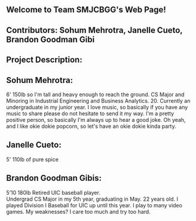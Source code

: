 ## Welcome to Team SMJCBGG's Web Page!

## Contributors: Sohum Mehrotra, Janelle Cueto, Brandon Goodman Gibi

## Project Description:


## Sohum Mehrotra:
6' 150lb so I'm tall and heavy enough to reach the ground. CS Major and Minoring in Industrial Engineering and Business Analytics. 20. Currently an undergraduate in my junior year. 
I love music, so basically if you have any music to share please do not hesitate to send it my way. I'm a pretty positive person, so basically I'm always up to hear a good joke. Oh yeah, and I like okie dokie popcorn, so let's have an okie dokie kinda party.
## Janelle Cueto:
5' 110lb of pure spice
## Brandon Goodman Gibis:
5’10 180lb Retired UIC baseball player.  
Undergrad CS Major in my 5th year, graduating in May. 22 years old. I played Division I Baseball for UIC up until this year. I play to many video games. My weaknesses? I care too much and try too hard.

